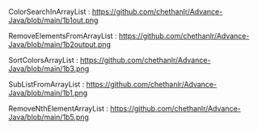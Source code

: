 ColorSearchInArrayList  : https://github.com/chethanlr/Advance-Java/blob/main/1b1out.png

RemoveElementsFromArrayList : https://github.com/chethanlr/Advance-Java/blob/main/1b2output.png

SortColorsArrayList : https://github.com/chethanlr/Advance-Java/blob/main/1b3.png

SubListFromArrayList : https://github.com/chethanlr/Advance-Java/blob/main/1b1.png

RemoveNthElementArrayList : https://github.com/chethanlr/Advance-Java/blob/main/1b5.png

